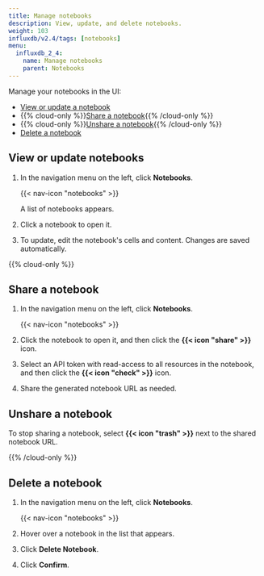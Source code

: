 ```yaml
---
title: Manage notebooks
description: View, update, and delete notebooks.
weight: 103
influxdb/v2.4/tags: [notebooks]
menu:
  influxdb_2_4:
    name: Manage notebooks
    parent: Notebooks
---
```


Manage your notebooks in the UI:

- [View or update a notebook](#view-or-update-notebooks)
- {{% cloud-only %}}[Share a notebook](#share-a-notebook){{% /cloud-only %}}
- {{% cloud-only %}}[Unshare a notebook](#unshare-a-notebook){{% /cloud-only %}}
- [Delete a notebook](#delete-a-notebook)

## View or update notebooks

1. In the navigation menu on the left, click **Notebooks**.

    {{< nav-icon "notebooks" >}}

    A list of notebooks appears.
2. Click a notebook to open it.
3. To update, edit the notebook's cells and content. Changes are saved automatically.

{{% cloud-only %}}

## Share a notebook

1.  In the navigation menu on the left, click **Notebooks**.

    {{< nav-icon "notebooks" >}}

2.  Click the notebook to open it, and then click the **{{< icon "share" >}}** icon.
3.  Select an API token with read-access to all resources in the notebook,
    and then click the **{{< icon "check" >}}** icon.
4.  Share the generated notebook URL as needed.

## Unshare a notebook

To stop sharing a notebook, select **{{< icon "trash" >}}** next to the shared notebook URL.

{{% /cloud-only %}}

## Delete a notebook

1. In the navigation menu on the left, click **Notebooks**.

    {{< nav-icon "notebooks" >}}

2. Hover over a notebook in the list that appears.
3. Click **Delete Notebook**.
4. Click **Confirm**.
